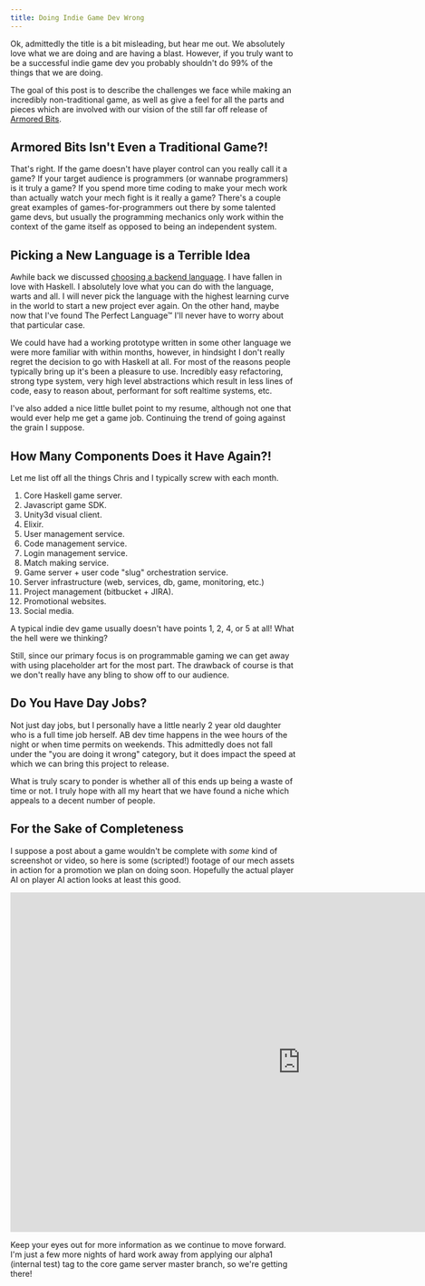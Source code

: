 ```yaml
---
title: Doing Indie Game Dev Wrong
---
```


Ok, admittedly the title is a bit misleading, but hear me out. We absolutely love what we are doing and are having a blast. However, if you truly want to be a successful indie game dev you probably shouldn't do 99% of the things that we are doing.

The goal of this post is to describe the challenges we face while making an incredibly non-traditional game, as well as give a feel for all the parts and pieces which are involved with our vision of the still far off release of [Armored Bits](https://armoredbits.com).

## Armored Bits Isn't Even a Traditional Game?!

That's right. If the game doesn't have player control can you really call it a game? If your target audience is programmers (or wannabe programmers) is it truly a game? If you spend more time coding to make your mech work than actually watch your mech fight is it really a game? There's a couple great examples of games-for-programmers out there by some talented game devs, but usually the programming mechanics only work within the context of the game itself as opposed to being an independent system.

## Picking a New Language is a Terrible Idea

Awhile back we discussed [choosing a backend language](/posts/2015-09-27-choosing-a-backend-language.html). I have fallen in love with Haskell. I absolutely love what you can do with the language, warts and all. I will never pick the language with the highest learning curve in the world to start a new project ever again. On the other hand, maybe now that I've found The Perfect Language™ I'll never have to worry about that particular case.

We could have had a working prototype written in some other language we were more familiar with within months, however, in hindsight I don't really regret the decision to go with Haskell at all. For most of the reasons people typically bring up it's been a pleasure to use. Incredibly easy refactoring, strong type system, very high level abstractions which result in less lines of code, easy to reason about, performant for soft realtime systems, etc.

I've also added a nice little bullet point to my resume, although not one that would ever help me get a game job. Continuing the trend of going against the grain I suppose.

## How Many Components Does it Have Again?!

Let me list off all the things Chris and I typically screw with each month.

1. Core Haskell game server.
2. Javascript game SDK.
3. Unity3d visual client.
4. Elixir.
  1. User management service.
  2. Code management service.
  3. Login management service.
  4. Match making service.
  5. Game server + user code "slug" orchestration service.
5. Server infrastructure (web, services, db, game, monitoring, etc.)
6. Project management (bitbucket + JIRA).
7. Promotional websites.
8. Social media.

A typical indie dev game usually doesn't have points 1, 2, 4, or 5 at all! What the hell were we thinking?

Still, since our primary focus is on programmable gaming we can get away with using placeholder art for the most part. The drawback of course is that we don't really have any bling to show off to our audience.

## Do You Have Day Jobs?

Not just day jobs, but I personally have a little nearly 2 year old daughter who is a full time job herself. AB dev time happens in the wee hours of the night or when time permits on weekends. This admittedly does not fall under the "you are doing it wrong" category, but it does impact the speed at which we can bring this project to release.

What is truly scary to ponder is whether all of this ends up being a waste of time or not. I truly hope with all my heart that we have found a niche which appeals to a decent number of people.

## For the Sake of Completeness

I suppose a post about a game wouldn't be complete with *some* kind of screenshot or video, so here is some (scripted!) footage of our mech assets in action for a promotion we plan on doing soon. Hopefully the actual player AI on player AI action looks at least this good.

<iframe width="1024" height="600" src="https://www.youtube.com/embed/wUnrhhkKIjc" frameborder="0" allowfullscreen></iframe>

Keep your eyes out for more information as we continue to move forward. I'm just a few more nights of hard work away from applying our alpha1 (internal test) tag to the core game server master branch, so we're getting there!

